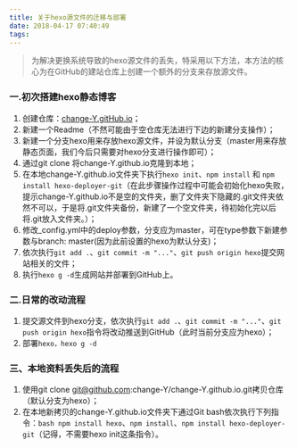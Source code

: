 ```yaml
---
title: 关于hexo源文件的迁移与部署
date: 2018-04-17 07:40:49
tags:
---
```


> 为解决更换系统导致的hexo源文件的丢失，特采用以下方法，本方法的核心为在GitHub的建站仓库上创建一个额外的分支来存放源文件。

### 一.初次搭建hexo静态博客
1. 创建仓库：[change-Y.gitHub.io](https://change-Y.gitHub.io)；
2. 新建一个Readme（不然可能由于空仓库无法进行下边的新建分支操作）；
3. 新建一个分支hexo用来存放hexo源文件，并设为默认分支（master用来存放静态页面，我们今后只需要对hexo分支进行操作即可）；
4. 通过git clone 将change-Y.github.io克隆到本地；
5. 在本地change-Y.github.io文件夹下执行`hexo init`、`npm install` 和 `npm install hexo-deployer-git`（在此步骤操作过程中可能会初始化hexo失败，提示change-Y.github.io不是空的文件夹，删了文件夹下隐藏的.git文件夹依然不可以，于是将.git文件夹备份，新建了一个空文件夹，待初始化完以后将.git放入文件夹。）；
6. 修改_config.yml中的deploy参数，分支应为master，可在type参数下新建参数与branch: master(因为此前设置的hexo为默认分支)；
7. 依次执行`git add .`、`git commit -m "..."`、`git push origin hexo`提交网站相关的文件；
8. 执行`hexo g -d`生成网站并部署到GitHub上。

### 二.日常的改动流程
1. 提交源文件到hexo分支，依次执行`git add .`、`git commit -m "..."`、`git push origin hexo`指令将改动推送到GitHub（此时当前分支应为hexo）；
2. 部署`hexo，hexo g -d`

### 三、本地资料丢失后的流程
1. 使用git clone git@github.com:change-Y/change-Y.github.io.git拷贝仓库（默认分支为hexo）；
2. 在本地新拷贝的change-Y.github.io文件夹下通过Git bash依次执行下列指令：`bash npm install hexo`、`npm install`、`npm install hexo-deployer-git`（记得，不需要hexo init这条指令）。